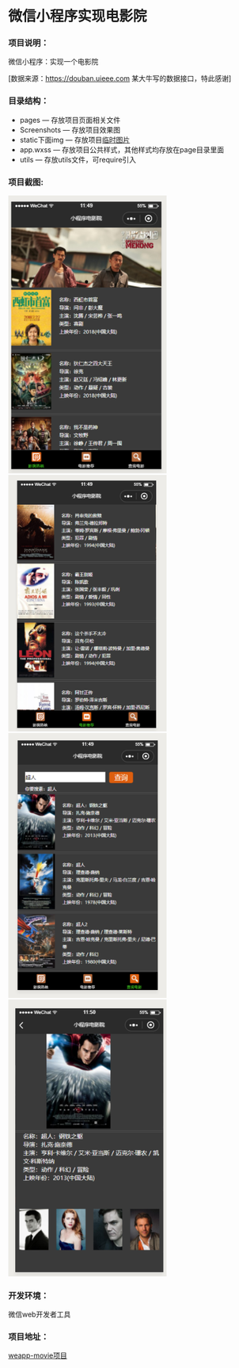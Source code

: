 # 微信小程序实现电影院
### 项目说明：
微信小程序：实现一个电影院  

[数据来源：https://douban.uieee.com 某大牛写的数据接口，特此感谢]

### 目录结构：
- pages — 存放项目页面相关文件
- Screenshots — 存放项目效果图
- static下面img — 存放项目[临时图片](http://# "注：项目中所有图片均已转成base64")
- app.wxss — 存放项目公共样式，其他样式均存放在page目录里面
- utils — 存放utils文件，可require引入

### 项目截图:

<img src="https://github.com/bule-sky/weapp-example/blob/master/weapp-movie/Screenshots/home.png" width="320px" style="display:inline;">
    
<img src="https://github.com/bule-sky/weapp-example/blob/master/weapp-movie/Screenshots/recommend-page.png" width="320px" style="display:inline;">

<img src="https://github.com/bule-sky/weapp-example/blob/master/weapp-movie/Screenshots/search-page.png" width="320px" style="display:inline;">

<img src="https://github.com/bule-sky/weapp-example/blob/master/weapp-movie/Screenshots/content-page.png" width="320px" style="display:inline;">

### 开发环境：
微信web开发者工具 

### 项目地址：
[weapp-movie项目](https://github.com/bule-sky/weapp-example/blob/master/weapp-movie "weapp-movie项目链接地址")

